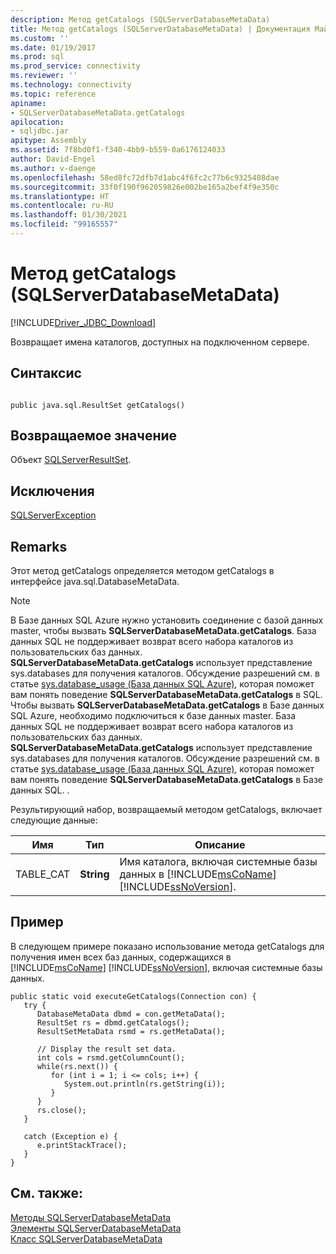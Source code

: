 ```yaml
---
description: Метод getCatalogs (SQLServerDatabaseMetaData)
title: Метод getCatalogs (SQLServerDatabaseMetaData) | Документация Майкрософт
ms.custom: ''
ms.date: 01/19/2017
ms.prod: sql
ms.prod_service: connectivity
ms.reviewer: ''
ms.technology: connectivity
ms.topic: reference
apiname:
- SQLServerDatabaseMetaData.getCatalogs
apilocation:
- sqljdbc.jar
apitype: Assembly
ms.assetid: 7f8bd0f1-f340-4bb9-b559-0a6176124033
author: David-Engel
ms.author: v-daenge
ms.openlocfilehash: 58ed8fc72dfb7d1abc4f6fc2c77b6c9325408dae
ms.sourcegitcommit: 33f0f190f962059826e002be165a2bef4f9e350c
ms.translationtype: HT
ms.contentlocale: ru-RU
ms.lasthandoff: 01/30/2021
ms.locfileid: "99165557"
---
```

# <a name="getcatalogs-method-sqlserverdatabasemetadata"></a>Метод getCatalogs (SQLServerDatabaseMetaData)
[!INCLUDE[Driver_JDBC_Download](../../../includes/driver_jdbc_download.md)]

  Возвращает имена каталогов, доступных на подключенном сервере.  
  
## <a name="syntax"></a>Синтаксис  
  
```  
  
public java.sql.ResultSet getCatalogs()  
```  
  
## <a name="return-value"></a>Возвращаемое значение  
 Объект [SQLServerResultSet](../../../connect/jdbc/reference/sqlserverresultset-class.md).  
  
## <a name="exceptions"></a>Исключения  
 [SQLServerException](../../../connect/jdbc/reference/sqlserverexception-class.md)  
  
## <a name="remarks"></a>Remarks  
 Этот метод getCatalogs определяется методом getCatalogs в интерфейсе java.sql.DatabaseMetaData.  
  
> [!NOTE]  
>  В Базе данных SQL Azure нужно установить соединение с базой данных master, чтобы вызвать **SQLServerDatabaseMetaData.getCatalogs**. База данных SQL не поддерживает возврат всего набора каталогов из пользовательских баз данных. **SQLServerDatabaseMetaData.getCatalogs** использует представление sys.databases для получения каталогов. Обсуждение разрешений см. в статье [sys.database_usage (База данных SQL Azure)](../../../relational-databases/system-catalog-views/sys-database-usage-azure-sql-database.md), которая поможет вам понять поведение **SQLServerDatabaseMetaData.getCatalogs** в SQL. Чтобы вызвать **SQLServerDatabaseMetaData.getCatalogs** в Базе данных SQL Azure, необходимо подключиться к базе данных master. База данных SQL не поддерживает возврат всего набора каталогов из пользовательских баз данных. **SQLServerDatabaseMetaData.getCatalogs** использует представление sys.databases для получения каталогов. Обсуждение разрешений см. в статье [sys.database_usage (База данных SQL Azure)](../../../relational-databases/system-catalog-views/sys-database-usage-azure-sql-database.md), которая поможет вам понять поведение **SQLServerDatabaseMetaData.getCatalogs** в Базе данных SQL.                      .  
  
 Результирующий набор, возвращаемый методом getCatalogs, включает следующие данные:  
  
|Имя|Тип|Описание|  
|----------|----------|-----------------|  
|TABLE_CAT|**String**|Имя каталога, включая системные базы данных в [!INCLUDE[msCoName](../../../includes/msconame_md.md)] [!INCLUDE[ssNoVersion](../../../includes/ssnoversion-md.md)].|  
  
## <a name="example"></a>Пример  
 В следующем примере показано использование метода getCatalogs для получения имен всех баз данных, содержащихся в [!INCLUDE[msCoName](../../../includes/msconame_md.md)] [!INCLUDE[ssNoVersion](../../../includes/ssnoversion-md.md)], включая системные базы данных.  
  
```  
public static void executeGetCatalogs(Connection con) {  
   try {  
      DatabaseMetaData dbmd = con.getMetaData();  
      ResultSet rs = dbmd.getCatalogs();  
      ResultSetMetaData rsmd = rs.getMetaData();  
  
      // Display the result set data.  
      int cols = rsmd.getColumnCount();  
      while(rs.next()) {  
         for (int i = 1; i <= cols; i++) {  
            System.out.println(rs.getString(i));  
         }  
      }  
      rs.close();  
   }   
  
   catch (Exception e) {  
      e.printStackTrace();  
   }  
}  
```  
  
## <a name="see-also"></a>См. также:  
 [Методы SQLServerDatabaseMetaData](../../../connect/jdbc/reference/sqlserverdatabasemetadata-methods.md)   
 [Элементы SQLServerDatabaseMetaData](../../../connect/jdbc/reference/sqlserverdatabasemetadata-members.md)   
 [Класс SQLServerDatabaseMetaData](../../../connect/jdbc/reference/sqlserverdatabasemetadata-class.md)  
  
  
